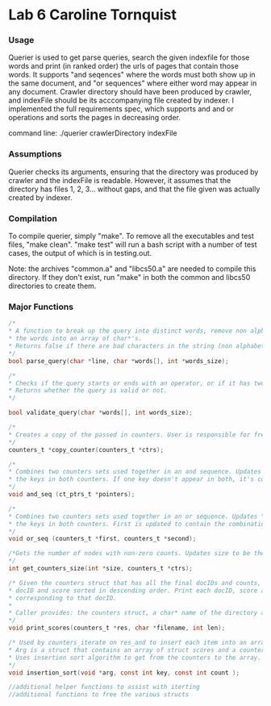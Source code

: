 # Lab 6 Caroline Tornquist

### Usage 
Querier is used to get parse queries, search the given indexfile for those words and print (in ranked order) the urls of pages that contain those words. It supports "and seqences" where the words must both show up in the same document, and "or sequences" where either word may appear in any document. Crawler directory should have been produced by crawler, and indexFile should be its acccompanying file created by indexer. 
I implemented the full requirements spec, which supports and and or operations and sorts the pages in decreasing order.

command line: ./querier crawlerDirectory indexFile

### Assumptions
Querier checks its arguments, ensuring that the directory was produced by crawler and the indexFile is readable. However, it assumes that the directory has files 1, 2, 3... without gaps, and that the file given was actually created by indexer. 

### Compilation
To compile querier, simply "make". To remove all the executables and test files, "make clean". "make test" will run a bash script with a number of test cases, the output of which is in testing.out.  

Note: the archives "common.a" and "libcs50.a" are needed to compile this directory. If they don't exist, run "make" in both the common and libcs50 directories to create them. 

### Major Functions
 ```c
 /*
 * A function to break up the query into distinct words, remove non alphabet characters, and insert
 * the words into an array of char*'s. 
 * Returns false if there are bad characters in the string (non alphabet).
 */
bool parse_query(char *line, char *words[], int *words_size);

/*
 * Checks if the query starts or ends with an operator, or if it has two operators in a row. 
 * Returns whether the query is valid or not. 
 */

bool validate_query(char *words[], int words_size);

/*
 * Creates a copy of the passed in counters. User is responsible for freeing it later. 
 */
counters_t *copy_counter(counters_t *ctrs);

/*
 * Combines two counters sets used together in an and sequence. Updates "first" to have the minumum of each of 
 * the keys in both counters. If one key doesn't appear in both, it's count will be set to 0 in first. ct_ptrs_t is a struct * containing pointers to the two counters_t structs that will be combined. 
 */
void and_seq (ct_ptrs_t *pointers);

/*
 * Combines two counters sets used together in an or sequence. Updates "first" to have the sum of each of 
 * the keys in both counters. First is updated to contain the combination of the two. 
 */
void or_seq (counters_t *first, counters_t *second);

/*Gets the number of nodes with non-zero counts. Updates size to be the size. 
*/
int get_counters_size(int *size, counters_t *ctrs);

/* Given the counters struct that has all the final docIDs and counts, create an array of score structs containing each
 * docID and score sorted in descending order. Print each docID, score and open the doc to read + print the url 
 * corresponding to that docID. 
 * 
 * Caller provides: the counters struct, a char* name of the directory and the length of that name. 
 */
void print_scores(counters_t *res, char *filename, int len);

/* Used by counters_iterate on res_and to insert each item into an array of struct scores in descending order. 
 * Arg is a struct that contains an array of struct scores and a counter to index into the array. 
 * Uses insertion sort algorithm to get from the counters to the array. 
 */ 
void insertion_sort(void *arg, const int key, const int count );

//additional helper functions to assist with iterting
//additional functions to free the various structs
```